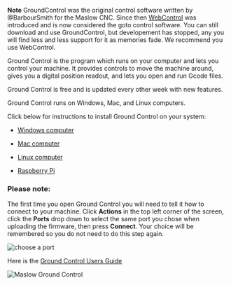 **Note** GroundControl was the original control software written by @BarbourSmith for the Maslow CNC. Since then [WebControl](https://github.com/WebControlCNC/WebControl) was introduced and is now considered the goto control software. You can still download and use GroundControl, but developement has stopped, any you will find less and less support for it as memories fade. We recommend you use WebControl.

Ground Control is the program which runs on your computer and lets you control your machine. It provides controls to move the machine around, gives you a digital position readout, and lets you open and run Gcode files.

Ground Control is free and is updated every other week with new features.

Ground Control runs on Windows, Mac, and Linux computers.

Click below for instructions to install Ground Control on your system:

- [Windows computer](https://github.com/MaslowCNC/GroundControl/wiki/Windows)

- [Mac computer](https://github.com/MaslowCNC/GroundControl/wiki/Mac)

- [Linux computer](https://github.com/MaslowCNC/GroundControl/wiki/Linux)

- [Raspberry Pi](https://github.com/MaslowCNC/GroundControl/wiki/Raspberry-Pi)

### Please note:

The first time you open Ground Control you will need to tell it how to connect to your machine. Click **Actions** in the top left corner of the screen, click the **Ports** drop down to select the same port you chose when uploading the firmware, then press **Connect**. Your choice will be remembered so you do not need to do this step again.

![choose a port](https://raw.githubusercontent.com/MaslowCNC/GroundControl/master/Documentation/Choose%20Port.png)

Here is the [Ground Control Users Guide](https://github.com/MaslowCNC/GroundControl/wiki/Ground-Control-Users-Guide)

![Maslow Ground Control](https://raw.githubusercontent.com/MaslowCNC/GroundControl/master/mainpicture.jpg)
